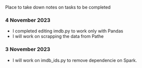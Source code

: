 Place to take down notes on tasks to be completed

### 4 November 2023
- I completed editing imdb.py to work only with Pandas
- I will work on scrapping the data from Pathe

### 3 November 2023

- I will work on imdb_ids.py to remove dependencie on Spark. 


